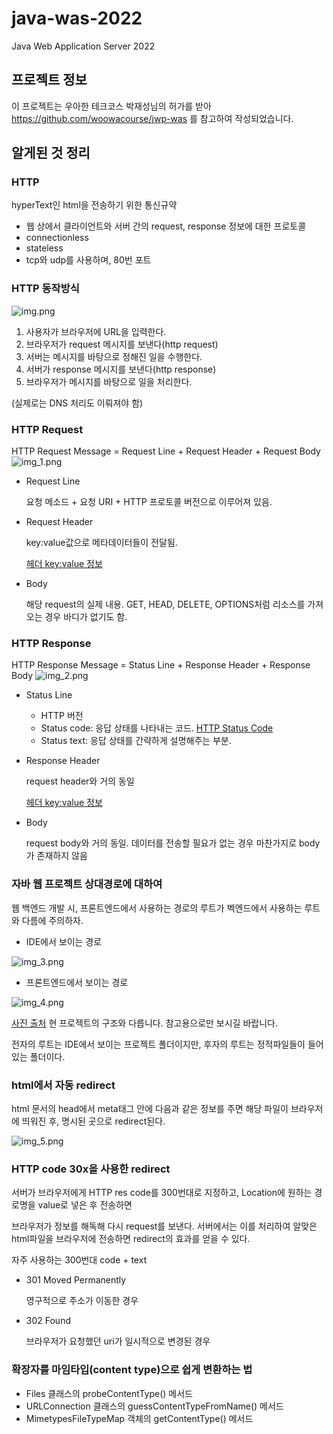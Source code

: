 # java-was-2022
Java Web Application Server 2022


## 프로젝트 정보 

이 프로젝트는 우아한 테크코스 박재성님의 허가를 받아 https://github.com/woowacourse/jwp-was 
를 참고하여 작성되었습니다.

## 알게된 것 정리

### HTTP
hyperText인 html을 전송하기 위한 통신규약
- 웹 상에서 클라이언트와 서버 간의 request, response 정보에 대한 프로토콜
- connectionless
- stateless
- tcp와 udp를 사용하며, 80번 포트
### HTTP 동작방식
![img.png](img.png)
1. 사용자가 브라우저에 URL을 입력한다.
2. 브라우저가 request 메시지를 보낸다(http request)
3. 서버는 메시지를 바탕으로 정해진 일을 수행한다.
4. 서버가 response 메시지를 보낸다(http response)
5. 브라우저가 메시지를 바탕으로 일을 처리한다.

(실제로는 DNS 처리도 이뤄져야 함)

### HTTP Request
HTTP Request Message = Request Line + Request Header + Request Body
![img_1.png](img_1.png)
- Request Line

  요청 메소드 + 요청 URI + HTTP 프로토콜 버전으로 이루어져 있음.
- Request Header

  key:value값으로 메타데이터들이 전달됨.

  [헤더 key:value 정보](https://developer.mozilla.org/ko/docs/Web/HTTP/Headers)
- Body

    해당 request의 실제 내용. GET, HEAD, DELETE, OPTIONS처럼 리소스를 가져오는 경우 바디가 없기도 함.

### HTTP Response
HTTP Response Message = Status Line + Response Header + Response Body
![img_2.png](img_2.png)
- Status Line
  - HTTP 버전
  - Status code: 응답 상태를 나타내는 코드. [HTTP Status Code](https://developer.mozilla.org/en-US/docs/Web/HTTP/Status)
  - Status text: 응답 상태를 간략하게 설명해주는 부분.

- Response Header
    
    request header와 거의 동일
  
    [헤더 key:value 정보](https://developer.mozilla.org/ko/docs/Web/HTTP/Headers)
  
- Body

    request body와 거의 동일. 데이터를 전송할 필요가 없는 경우 마찬가지로 body가 존재하지 않음

### 자바 웹 프로젝트 상대경로에 대하여
웹 백엔드 개발 시, 프론트엔드에서 사용하는 경로의 루트가 벡엔드에서 사용하는 루트와 다름에 주의하자.
- IDE에서 보이는 경로
 
![img_3.png](img_3.png)

- 프론트엔드에서 보이는 경로

![img_4.png](img_4.png)

[사진 출처](https://myblog.opendocs.co.kr/archives/436) 현 프로젝트의 구조와 다릅니다. 참고용으로만 보시길 바랍니다.

전자의 루트는 IDE에서 보이는 프로젝트 폴더이지만, 후자의 루트는 정적파일들이 들어있는 폴더이다.

### html에서 자동 redirect
html 문서의 head에서 meta태그 안에 다음과 같은 정보를 주면 해당 파일이 브라우저에 띄워진 후, 명시된 곳으로 redirect된다.

![img_5.png](img_5.png)


### HTTP code 30x을 사용한 redirect
서버가 브라우저에게 HTTP res code를 300번대로 지정하고, Location에 원하는 경로명을 value로 넣은 후 전송하면

브라우저가 정보를 해독해 다시 request를 보낸다. 서버에서는 이를 처리하여 알맞은 html파일을 브라우저에 전송하면 redirect의 효과를 얻을 수 있다.

자주 사용하는 300번대 code + text
- 301 Moved Permanently

  영구적으로 주소가 이동한 경우
- 302 Found

  브라우저가 요청했던 uri가 일시적으로 변경된 경우

### 확장자를 마임타입(content type)으로 쉽게 변환하는 법

- Files 클래스의 probeContentType() 메서드
- URLConnection 클래스의 guessContentTypeFromName() 메서드
- MimetypesFileTypeMap 객체의 getContentType() 메서드
